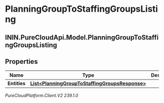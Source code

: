 # PlanningGroupToStaffingGroupsListing

## ININ.PureCloudApi.Model.PlanningGroupToStaffingGroupsListing

## Properties

|Name | Type | Description | Notes|
|------------ | ------------- | ------------- | -------------|
| **Entities** | [**List&lt;PlanningGroupToStaffingGroupsResponse&gt;**](PlanningGroupToStaffingGroupsResponse) |  | [optional] |



_PureCloudPlatform.Client.V2 239.1.0_
